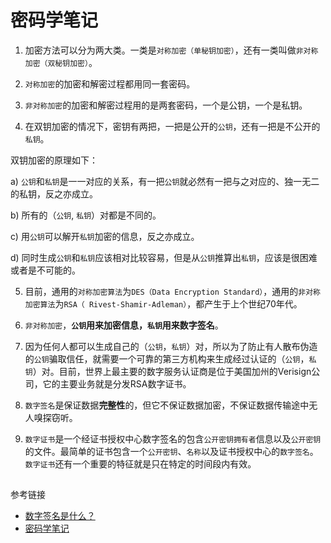 # 密码学笔记

1. 加密方法可以分为两大类。一类是`对称加密（单秘钥加密）`，还有一类叫做`非对称加密（双秘钥加密）`。

2. `对称加密`的加密和解密过程都用同一套密码。

3. `非对称加密`的加密和解密过程用的是两套密码，一个是公钥，一个是私钥。

4. 在双钥加密的情况下，密钥有两把，一把是公开的`公钥`，还有一把是不公开的`私钥`。

双钥加密的原理如下：

a) `公钥`和`私钥`是一一对应的关系，有一把`公钥`就必然有一把与之对应的、独一无二的私钥，反之亦成立。

b) 所有的（`公钥`, `私钥`）对都是不同的。

c) 用`公钥`可以解开`私钥`加密的信息，反之亦成立。

d) 同时生成`公钥`和`私钥`应该相对比较容易，但是从`公钥`推算出`私钥`，应该是很困难或者是不可能的。

5. 目前，通用的`对称加密算法`为`DES（Data Encryption Standard）`，通用的`非对称加密算法`为`RSA（ Rivest-Shamir-Adleman）`，都产生于上个世纪70年代。

6. `非对称加密`，**`公钥`用来加密信息，`私钥`用来数字签名**。

7. 因为任何人都可以生成自己的（`公钥`，`私钥`）对，所以为了防止有人散布伪造的`公钥`骗取信任，就需要一个可靠的第三方机构来生成经过认证的（`公钥`，`私钥`）对。目前，世界上最主要的数字服务认证商是位于美国加州的Verisign公司，它的主要业务就是分发RSA数字证书。

8. `数字签名`是保证数据**完整性**的，但它不保证数据加密，不保证数据传输途中无人嗅探窃听。

9. `数字证书`是一个经证书授权中心数字签名的包含`公开密钥拥有者`信息以及`公开密钥`的文件。最简单的证书包含一个`公开密钥`、`名称`以及证书授权中心的`数字签名`。`数字证书`还有一个重要的特征就是只在特定的时间段内有效。

##
参考链接
* [数字签名是什么？](http://www.ruanyifeng.com/blog/2011/08/what_is_a_digital_signature.html) 
* [密码学笔记](http://www.ruanyifeng.com/blog/2006/12/notes_on_cryptography.html) 